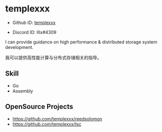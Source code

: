 
# templexxx

* Github ID: [templexxx](https://github.com/templexxx)

* Discord ID: IIIx#4309

I can provide guidance on high performance & distributed storage system development.

我可以提供高性能计算与分布式存储相关的指导。

## Skill

* Go
* Assembly

## OpenSource Projects

* https://github.com/templexxx/reedsolomon  
* https://github.com/templexxx/tsc






